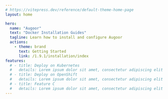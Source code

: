 ```yaml
---
# https://vitepress.dev/reference/default-theme-home-page
layout: home

hero:
  name: "Augoor"
  text: "Docker Installation Guides"
  tagline: Learn how to install and configure Augoor
  actions:
    - theme: brand
      text: Getting Started
      link: /1.9.1/installation/index
features:
  # - title: Deploy on Kubernetes
  #   details: Lorem ipsum dolor sit amet, consectetur adipiscing elit
  # - title: Deploy on OpenShift
  #   details: Lorem ipsum dolor sit amet, consectetur adipiscing elit
  # - title: Feature C
  #   details: Lorem ipsum dolor sit amet, consectetur adipiscing elit
---
```


